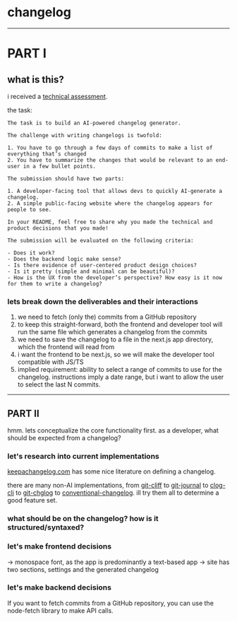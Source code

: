 # changelog

___
# PART I

## what is this?

i received a [technical assessment](https://greptile.notion.site/Greptile-Software-Engineer-Interview-Project-5f64dde912614a43983a8dae539f5bea).

the task:

```
The task is to build an AI-powered changelog generator. 

The challenge with writing changelogs is twofold:

1. You have to go through a few days of commits to make a list of everything that’s changed
2. You have to summarize the changes that would be relevant to an end-user in a few bullet points.

The submission should have two parts:

1. A developer-facing tool that allows devs to quickly AI-generate a changelog.
2. A simple public-facing website where the changelog appears for people to see.

In your README, feel free to share why you made the technical and product decisions that you made! 

The submission will be evaluated on the following criteria:

- Does it work?
- Does the backend logic make sense?
- Is there evidence of user-centered product design choices?
- Is it pretty (simple and minimal can be beautiful)?
- How is the UX from the developer’s perspective? How easy is it now for them to write a changelog?

```

### lets break down the deliverables and their interactions

1. we need to fetch (only the) commits from a GitHub repository
2. to keep this straight-forward, both the frontend and developer tool will run the same file which generates a changelog from the commits
3. we need to save the changelog to a file in the next.js app directory, which the frontend will read from
4. i want the frontend to be next.js, so we will make the developer tool compatible with JS/TS
5. implied requirement: ability to select a range of commits to use for the changelog. instructions imply a date range, but i want to allow the user to select the last N commits.



___
## PART II


hmm. lets conceptualize the core functionality first. as a developer, what should be expected from a changelog?

### let's research into current implementations

[keepachangelog.com](https://keepachangelog.com/en/1.1.0/) has some nice literature on defining a changelog.

there are many non-AI implementations, from [git-cliff](https://github.com/orhun/git-cliff) to [git-journal](https://github.com/saschagrunert/git-journal) to [clog-cli](https://github.com/clog-tool/clog-cli) to [git-chglog](https://github.com/git-chglog/git-chglog) to [conventional-changelog](https://github.com/conventional-changelog/conventional-changelog). ill try them all to determine a good feature set.

### what should be on the changelog? how is it structured/syntaxed?



### let's make frontend decisions

-> monospace font, as the app is predominantly a text-based app
-> site has two sections, settings and the generated changelog



### let's make backend decisions

If you want to fetch commits from a GitHub repository, you can use the node-fetch library to make API calls.
